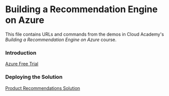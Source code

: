# Building a Recommendation Engine on Azure
This file contains URLs and commands from the demos in Cloud Academy's _Building a Recommendation Engine on Azure_ course.  

### Introduction
[Azure Free Trial](https://azure.microsoft.com/free)  

### Deploying the Solution
[Product Recommendations Solution](https://github.com/Microsoft/Product-Recommendations)
